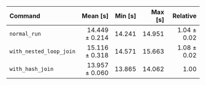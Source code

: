 | Command | Mean [s] | Min [s] | Max [s] | Relative |
|:---|---:|---:|---:|---:|
| `normal_run` | 14.449 ± 0.214 | 14.241 | 14.951 | 1.04 ± 0.02 |
| `with_nested_loop_join` | 15.116 ± 0.318 | 14.571 | 15.663 | 1.08 ± 0.02 |
| `with_hash_join` | 13.957 ± 0.060 | 13.865 | 14.062 | 1.00 |
